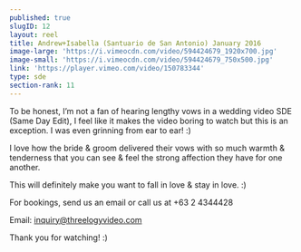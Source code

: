 ```yaml
---
published: true
slugID: 12
layout: reel
title: Andrew+Isabella (Santuario de San Antonio) January 2016
image-large: 'https://i.vimeocdn.com/video/594424679_1920x700.jpg'
image-small: 'https://i.vimeocdn.com/video/594424679_750x500.jpg'
link: 'https://player.vimeo.com/video/150783344'
type: sde
section-rank: 11
---
```

To be honest, I’m not a fan of hearing lengthy vows in a wedding video SDE (Same Day Edit), I feel like it makes the video boring to watch but this is an exception. I was even grinning from ear to ear! :)

I love how the bride & groom delivered their vows with so much warmth & tenderness that you can see & feel the strong affection they have for one another.

This will definitely make you want to fall in love & stay in love. :)

For bookings, send us an email or call us at +63 2 4344428

Email: inquiry@threelogyvideo.com

Thank you for watching! :)
